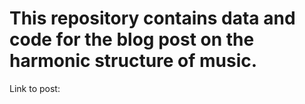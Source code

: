 # This repository contains data and code for the blog post on the harmonic structure of music.

Link to post: 
